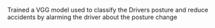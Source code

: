 Trained a VGG model used to classify the Drivers posture and reduce accidents by alarming the driver about the posture change
